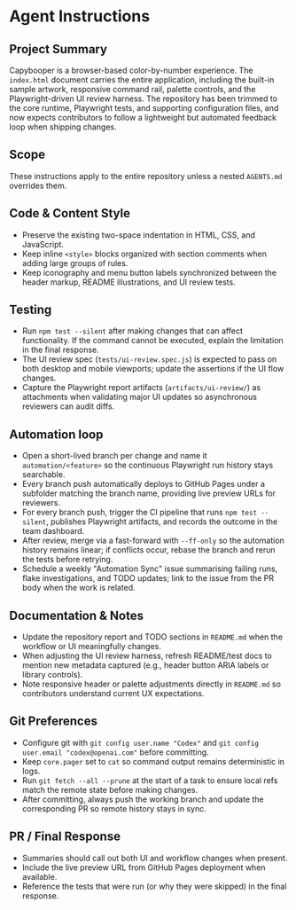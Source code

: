 # Agent Instructions

## Project Summary
Capybooper is a browser-based color-by-number experience. The `index.html` document carries the entire application,
including the built-in sample artwork, responsive command rail, palette controls, and the Playwright-driven UI review harness.
The repository has been trimmed to the core runtime, Playwright tests, and supporting configuration files, and now expects
contributors to follow a lightweight but automated feedback loop when shipping changes.

## Scope
These instructions apply to the entire repository unless a nested `AGENTS.md` overrides them.

## Code & Content Style
- Preserve the existing two-space indentation in HTML, CSS, and JavaScript.
- Keep inline `<style>` blocks organized with section comments when adding large groups of rules.
- Keep iconography and menu button labels synchronized between the header markup, README illustrations, and UI review tests.

## Testing
- Run `npm test --silent` after making changes that can affect functionality. If the command cannot be executed, explain the limitation in the final response.
- The UI review spec (`tests/ui-review.spec.js`) is expected to pass on both desktop and mobile viewports; update the assertions if the UI flow changes.
- Capture the Playwright report artifacts (`artifacts/ui-review/`) as attachments when validating major UI updates so asynchronous reviewers can audit diffs.

## Automation loop
- Open a short-lived branch per change and name it `automation/<feature>` so the continuous Playwright run history stays searchable.
- Every branch push automatically deploys to GitHub Pages under a subfolder matching the branch name, providing live preview URLs for reviewers.
- For every branch push, trigger the CI pipeline that runs `npm test --silent`, publishes Playwright artifacts, and records the outcome in the team dashboard.
- After review, merge via a fast-forward with `--ff-only` so the automation history remains linear; if conflicts occur, rebase the branch and rerun the tests before retrying.
- Schedule a weekly "Automation Sync" issue summarising failing runs, flake investigations, and TODO updates; link to the issue from the PR body when the work is related.

## Documentation & Notes
- Update the repository report and TODO sections in `README.md` when the workflow or UI meaningfully changes.
- When adjusting the UI review harness, refresh README/test docs to mention new metadata captured (e.g., header button ARIA labels or library controls).
- Note responsive header or palette adjustments directly in `README.md` so contributors understand current UX expectations.

## Git Preferences
- Configure git with `git config user.name "Codex"` and `git config user.email "codex@openai.com"` before committing.
- Keep `core.pager` set to `cat` so command output remains deterministic in logs.
- Run `git fetch --all --prune` at the start of a task to ensure local refs match the remote state before making changes.
- After committing, always push the working branch and update the corresponding PR so remote history stays in sync.

## PR / Final Response
- Summaries should call out both UI and workflow changes when present.
- Include the live preview URL from GitHub Pages deployment when available.
- Reference the tests that were run (or why they were skipped) in the final response.

